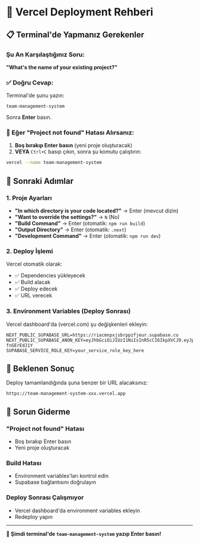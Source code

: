 # 🚀 Vercel Deployment Rehberi

## 📋 Terminal'de Yapmanız Gerekenler

### Şu An Karşılaştığınız Soru:
**"What's the name of your existing project?"**

### ✅ Doğru Cevap:
Terminal'de şunu yazın:
```
team-management-system
```
Sonra **Enter** basın.

### 🔄 Eğer "Project not found" Hatası Alırsanız:

1. **Boş bırakıp Enter basın** (yeni proje oluşturacak)
2. **VEYA** `Ctrl+C` basıp çıkın, sonra şu komutu çalıştırın:

```bash
vercel --name team-management-system
```

## 📝 Sonraki Adımlar

### 1. Proje Ayarları
- **"In which directory is your code located?"** → Enter (mevcut dizin)
- **"Want to override the settings?"** → `N` (No)
- **"Build Command"** → Enter (otomatik: `npm run build`)
- **"Output Directory"** → Enter (otomatik: `.next`)
- **"Development Command"** → Enter (otomatik: `npm run dev`)

### 2. Deploy İşlemi
Vercel otomatik olarak:
- ✅ Dependencies yükleyecek
- ✅ Build alacak  
- ✅ Deploy edecek
- ✅ URL verecek

### 3. Environment Variables (Deploy Sonrası)
Vercel dashboard'da (vercel.com) şu değişkenleri ekleyin:

```
NEXT_PUBLIC_SUPABASE_URL=https://riacmnpxjsbrppzfjeur.supabase.co
NEXT_PUBLIC_SUPABASE_ANON_KEY=eyJhbGciOiJIUzI1NiIsInR5cCI6IkpXVCJ9.eyJpc3MiOiJzdXBhYmFzZSIsInJlZiI6InJpYWNtbnB4anNicnBwemZqZXVyIiwicm9sZSI6ImFub24iLCJpYXQiOjE3NTM4MzUxODIsImV4cCI6MjA2OTQxMTE4Mn0.kYOmpbDvos5aghqzGNjK7ArtEnc8z4X0-fnGErEdJ1Y
SUPABASE_SERVICE_ROLE_KEY=your_service_role_key_here
```

## 🎯 Beklenen Sonuç

Deploy tamamlandığında şuna benzer bir URL alacaksınız:
```
https://team-management-system-xxx.vercel.app
```

## 🔧 Sorun Giderme

### "Project not found" Hatası
- Boş bırakıp Enter basın
- Yeni proje oluşturacak

### Build Hatası
- Environment variables'ları kontrol edin
- Supabase bağlantısını doğrulayın

### Deploy Sonrası Çalışmıyor
- Vercel dashboard'da environment variables ekleyin
- Redeploy yapın

---

**🚀 Şimdi terminal'de `team-management-system` yazıp Enter basın!**

